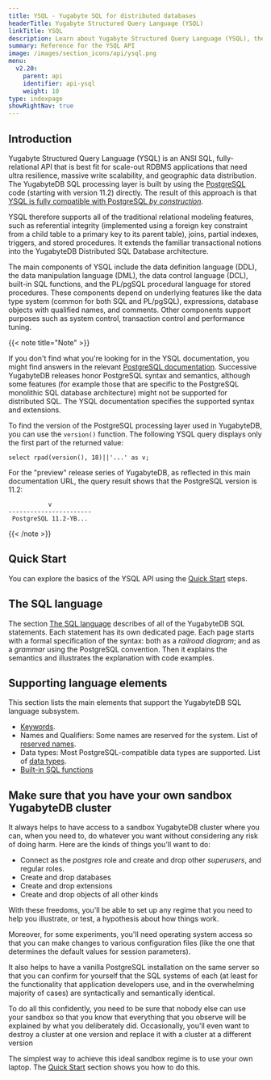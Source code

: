 ```yaml
---
title: YSQL - Yugabyte SQL for distributed databases
headerTitle: Yugabyte Structured Query Language (YSQL)
linkTitle: YSQL
description: Learn about Yugabyte Structured Query Language (YSQL), the distributed SQL API for the PostgreSQL compatible YugabyteDB database.
summary: Reference for the YSQL API
image: /images/section_icons/api/ysql.png
menu:
  v2.20:
    parent: api
    identifier: api-ysql
    weight: 10
type: indexpage
showRightNav: true
---
```


## Introduction

Yugabyte Structured Query Language (YSQL) is an ANSI SQL, fully-relational API that is best fit for scale-out RDBMS applications that need ultra resilience, massive write scalability, and geographic data distribution. The YugabyteDB SQL processing layer is built by using the [PostgreSQL](https://www.yugabyte.com/postgresql/) code (starting with version 11.2) directly. The result of this approach is that [YSQL is fully compatible with PostgreSQL _by construction_](https://www.yugabyte.com/postgresql/postgresql-compatibility/).

YSQL therefore supports all of the traditional relational modeling features, such as referential integrity (implemented using a foreign key constraint from a child table to a primary key to its parent table), joins, partial indexes, triggers, and stored procedures. It extends the familiar transactional notions into the YugabyteDB Distributed SQL Database architecture.

The main components of YSQL include the data definition language (DDL), the data manipulation language (DML), the data control language (DCL), built-in SQL functions, and the PL/pgSQL procedural language for stored procedures. These components depend on underlying features like the data type system (common for both SQL and PL/pgSQL), expressions, database objects with qualified names, and comments. Other components support purposes such as system control, transaction control and performance tuning.

{{< note title="Note" >}}

If you don't find what you're looking for in the YSQL documentation, you might find answers in the relevant [PostgreSQL documentation](https://www.postgresql.org/docs/11/index.html). Successive YugabyteDB releases honor PostgreSQL syntax and semantics, although some features (for example those that are specific to the PostgreSQL monolithic SQL database architecture) might not be supported for distributed SQL. The YSQL documentation specifies the supported syntax and extensions.

To find the version of the PostgreSQL processing layer used in YugabyteDB, you can use the `version()` function. The following YSQL query displays only the first part of the returned value:

```plpgsql
select rpad(version(), 18)||'...' as v;
```

For the "preview" release series of YugabyteDB, as reflected in this main documentation URL, the query result shows that the PostgreSQL version is 11.2:

```output
           v
-----------------------
 PostgreSQL 11.2-YB...
```

{{< /note >}}

## Quick Start

You can explore the basics of the YSQL API using the [Quick Start](../../quick-start/explore/ysql/) steps.

## The SQL language

The section [The SQL language](./the-sql-language/) describes of all of the YugabyteDB SQL statements. Each statement has its own dedicated page. Each page starts with a formal specification of the syntax: both as a _railroad diagram_; and as a _grammar_ using the PostgreSQL convention. Then it explains the semantics and illustrates the explanation with code examples.

## Supporting language elements

This section lists the main elements that support the YugabyteDB SQL language subsystem.

- [Keywords](keywords/).
- Names and Qualifiers: Some names are reserved for the system. List of [reserved names](reserved_names/).
- Data types: Most PostgreSQL-compatible data types are supported. List of [data types](datatypes/).
- [Built-in SQL functions](exprs/)

## Make sure that you have your own sandbox YugabyteDB cluster

It always helps to have access to a sandbox YugabyteDB cluster where you can, when you need to, do whatever you want without considering any risk of doing harm. Here are the kinds of things you'll want to do:

- Connect as the _postgres_ role and create and drop other _superusers_, and regular roles.
- Create and drop databases
- Create and drop extensions
- Create and drop objects of all other kinds

With these freedoms, you'll be able to set up any regime that you need to help you illustrate, or test, a hypothesis about how things work.

Moreover, for some experiments, you'll need operating system access so that you can make changes to various configuration files (like the one that determines the default values for session parameters).

It also helps to have a vanilla PostgreSQL installation on the same server so that you can confirm for yourself that the SQL systems of each (at least for the functionality that application developers use, and in the overwhelming majority of cases) are syntactically and semantically identical.

To do all this confidently, you need to be sure that nobody else can use your sandbox so that you know that everything that you observe will be explained by what you deliberately did. Occasionally, you'll even want to destroy a cluster at one version and replace it with a cluster at a different version

The simplest way to achieve this ideal sandbox regime is to use your own laptop. The [Quick Start](../../quick-start/explore/ysql/) section shows you how to do this.
